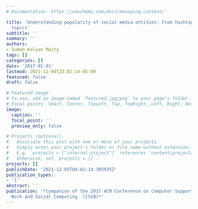 ```yaml
---
# Documentation: https://wowchemy.com/docs/managing-content/

title: 'Understanding popularity of social media entities: From hashtags to question
  topics'
subtitle: ''
summary: ''
authors:
- Suman Kalyan Maity
tags: []
categories: []
date: '2017-01-01'
lastmod: 2021-12-04T23:02:14-05:00
featured: false
draft: false

# Featured image
# To use, add an image named `featured.jpg/png` to your page's folder.
# Focal points: Smart, Center, TopLeft, Top, TopRight, Left, Right, BottomLeft, Bottom, BottomRight.
image:
  caption: ''
  focal_point: ''
  preview_only: false

# Projects (optional).
#   Associate this post with one or more of your projects.
#   Simply enter your project's folder or file name without extension.
#   E.g. `projects = ["internal-project"]` references `content/project/deep-learning/index.md`.
#   Otherwise, set `projects = []`.
projects: []
publishDate: '2021-12-05T04:02:14.305935Z'
publication_types:
- '1'
abstract: ''
publication: '*Companion of the 2017 ACM Conference on Computer Supported Cooperative
  Work and Social Computing  (CSCW)*'
---
```

